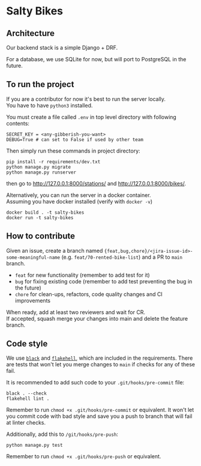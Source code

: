 # Salty Bikes

## Architecture

Our backend stack is a simple Django + DRF.

For a database, we use SQLite for now, but will port to PostgreSQL in the future.

## To run the project

If you are a contributor for now it's best to run the server locally.   
You have to have `python3` installed.

You must create a file called `.env` in top level directory with following contents:
```
SECRET_KEY = <any-gibberish-you-want>
DEBUG=True # can set to False if used by other team
```

Then simply run these commands in project directory:
```
pip install -r requirements/dev.txt
python manage.py migrate
python manage.py runserver
```

then go to http://127.0.0.1:8000/stations/ and http://127.0.0.1:8000/bikes/.

Alternatively, you can run the server in a docker container.   
Assuming you have docker installed (verify with `docker -v`)

```
docker build . -t salty-bikes
docker run -t salty-bikes
```

## How to contribute

Given an issue, create a branch named `{feat,bug,chore}/<jira-issue-id>-some-meaningful-name` (e.g. `feat/70-rented-bike-list`) and a PR to `main` branch.   
- `feat` for new functionality (remember to add test for it)
- `bug` for fixing existing code (remember to add test preventing the bug in the future)
- `chore` for clean-ups, refactors, code quality changes and CI improvements
  
When ready, add at least two reviewers and wait for CR.   
If accepted, squash merge your changes into main and delete the feature branch.


## Code style

We use [`black`](https://github.com/psf/black) and [`flakehell`](https://flakehell.readthedocs.io/), which are included in the requirements.
There are tests that won't let you merge changes to `main` if checks for any of these fail.

It is recommended to add such code to your `.git/hooks/pre-commit` file:
```
black . --check
flakehell lint .
```
Remember to run `chmod +x .git/hooks/pre-commit` or equivalent.
It won't let you commit code with bad style and save you a push to branch that will fail at linter checks.

Additionally, add this to `/git/hooks/pre-push`:
```
python manage.py test
```
Remember to run `chmod +x .git/hooks/pre-push` or equivalent.